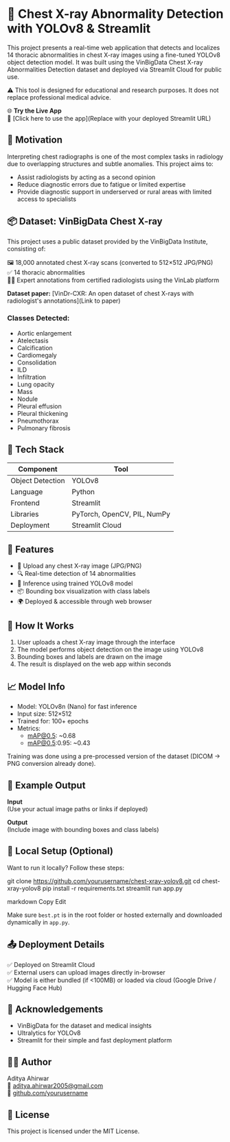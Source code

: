 # 🩻 Chest X-ray Abnormality Detection with YOLOv8 & Streamlit

This project presents a real-time web application that detects and localizes 14 thoracic abnormalities in chest X-ray images using a fine-tuned YOLOv8 object detection model. It was built using the VinBigData Chest X-ray Abnormalities Detection dataset and deployed via Streamlit Cloud for public use.

⚠️ This tool is designed for educational and research purposes. It does not replace professional medical advice.

🌐 **Try the Live App**  
🚀 [Click here to use the app](Replace with your deployed Streamlit URL)

## 🧠 Motivation
Interpreting chest radiographs is one of the most complex tasks in radiology due to overlapping structures and subtle anomalies. This project aims to:

- Assist radiologists by acting as a second opinion
- Reduce diagnostic errors due to fatigue or limited expertise
- Provide diagnostic support in underserved or rural areas with limited access to specialists

## 📦 Dataset: VinBigData Chest X-ray
This project uses a public dataset provided by the VinBigData Institute, consisting of:

🖼️ 18,000 annotated chest X-ray scans (converted to 512×512 JPG/PNG)  
✅ 14 thoracic abnormalities  
🧑‍⚕️ Expert annotations from certified radiologists using the VinLab platform  

**Dataset paper:** [VinDr-CXR: An open dataset of chest X-rays with radiologist's annotations](Link to paper)

### Classes Detected:
- Aortic enlargement
- Atelectasis
- Calcification
- Cardiomegaly
- Consolidation
- ILD
- Infiltration
- Lung opacity
- Mass
- Nodule
- Pleural effusion
- Pleural thickening
- Pneumothorax
- Pulmonary fibrosis

## 🧰 Tech Stack

| Component         | Tool           |
|-------------------|----------------|
| Object Detection  | YOLOv8         |
| Language          | Python         |
| Frontend          | Streamlit      |
| Libraries         | PyTorch, OpenCV, PIL, NumPy |
| Deployment        | Streamlit Cloud |

## 🚀 Features
- 🩻 Upload any chest X-ray image (JPG/PNG)
- 🔍 Real-time detection of 14 abnormalities
- 🧠 Inference using trained YOLOv8 model
- 📦 Bounding box visualization with class labels
- 🌍 Deployed & accessible through web browser

## 📸 How It Works
1. User uploads a chest X-ray image through the interface
2. The model performs object detection on the image using YOLOv8
3. Bounding boxes and labels are drawn on the image
4. The result is displayed on the web app within seconds

## 📈 Model Info
- Model: YOLOv8n (Nano) for fast inference
- Input size: 512×512
- Trained for: 100+ epochs
- Metrics:
  - mAP@0.5: ~0.68
  - mAP@0.5:0.95: ~0.43

Training was done using a pre-processed version of the dataset (DICOM → PNG conversion already done).

## 🧪 Example Output
**Input**  
(Use your actual image paths or links if deployed)

**Output**  
(Include image with bounding boxes and class labels)

## 🧰 Local Setup (Optional)
Want to run it locally? Follow these steps:

git clone https://github.com/yourusername/chest-xray-yolov8.git cd chest-xray-yolov8 pip install -r requirements.txt streamlit run app.py

markdown
Copy
Edit

Make sure `best.pt` is in the root folder or hosted externally and downloaded dynamically in `app.py`.

## 📤 Deployment Details
✅ Deployed on Streamlit Cloud  
✅ External users can upload images directly in-browser  
✅ Model is either bundled (if <100MB) or loaded via cloud (Google Drive / Hugging Face Hub)

## 🙏 Acknowledgements
- VinBigData for the dataset and medical insights
- Ultralytics for YOLOv8
- Streamlit for their simple and fast deployment platform

## 👨‍💻 Author
Aditya Ahirwar  
📧 aditya.ahirwar2005@gmail.com  
🔗 [github.com/yourusername](https://github.com/yourusername)

## 📜 License
This project is licensed under the MIT License.
